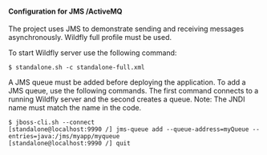 
#### Configuration for JMS /ActiveMQ

The project uses JMS to demonstrate sending and receiving messages asynchronously. Wildfly full profile must be used.

To start Wildfly server use the following command:

```
$ standalone.sh -c standalone-full.xml
```

A JMS queue must be added before deploying the application. To add a JMS queue, use the following commands. The first
command connects to a running Wildfly server and the second creates a queue. Note: The JNDI name must match the name in
the code.

```
$ jboss-cli.sh --connect
[standalone@localhost:9990 /] jms-queue add --queue-address=myQueue --entries=java:/jms/myapp/myqueue
[standalone@localhost:9990 /] quit
```
